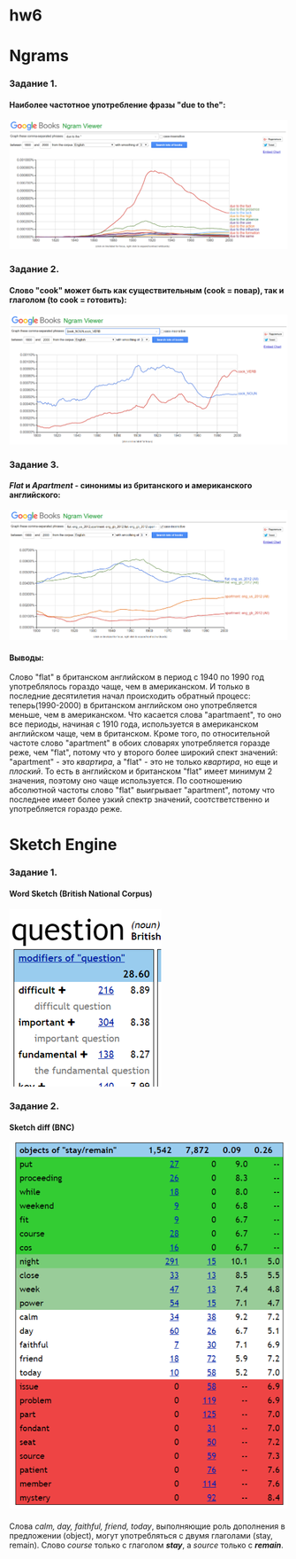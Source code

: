 # hw6
# Ngrams 
### Задание 1.
#### Наиболее частотное употребление фразы "due to the": 
![](https://github.com/scryps/hw6/blob/master/1.PNG)
### Задание 2. 
#### Слово "cook" может быть как существительным (cook = повар), так и глаголом (to cook = готовить):
![](https://github.com/scryps/hw6/blob/master/2.PNG)
### Задание 3. 
#### _Flat_ и _Apartment_ - синонимы из британского и американского английского: 
![](https://github.com/scryps/hw6/blob/master/3.PNG)
#### Выводы: 
Слово "flat" в британском английском в период с 1940 по 1990 год употреблялось гораздо чаще, чем в американском. И только в последние десятилетия начал происходить обратный процесс: теперь(1990-2000) в британском английском оно употребляется меньше, чем в американском. Что касается слова "apartmaent", то оно все периоды, начиная с 1910 года, используется в американском английском чаще, чем в британском. Кроме того, по относительной частоте слово "apartment" в обоих словарях употребляется горазде реже, чем "flat", потому что у второго более широкий спект значений: "apartment" - это *квартира*, а "flat" - это не только *квартира*, но еще и *плоский*. То есть в английском и британском "flat" имеет минимум 2 значения, поэтому оно чаще используется. По соотношению абсолютной частоты слово "flat" выигрывает "apartment", потому что последнее имеет более узкий спектр значений, соотстветственно и употребляется гораздо реже. 
# Sketch Engine 
### Задание 1.
#### Word Sketch (British National Corpus)
![](https://github.com/scryps/hw6/blob/master/4.PNG)
### Задание 2. 
#### Sketch diff (BNC)
![](https://github.com/scryps/hw6/blob/master/5.PNG)
#### 
Слова *calm, day, faithful, friend, today*, выполняющие роль дополнения в предложении (object), могут употребляться с двумя глаголами (stay, remain). Слово *course* только с глаголом *__stay__*, а *source* только с *__remain__*.
